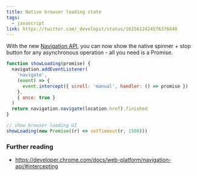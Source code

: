 ```yaml
---
title: Native browser loading state
tags:
  - javascript
link: https://twitter.com/_developit/status/1625612424576376840
---
```


With the new [Navigation API](http://developer.mozilla.org/en-US/docs/Web/API/Navigation), you can now show the native spinner + stop button for any asynchronous operation - all you need is a Promise.

```js
function showLoading(promise) {
  navigation.addEventListener(
    'navigate',
    (event) => {
      event.intercept({ scroll: 'manual', handler: () => promise })
    },
    { once: true }
  )
  return navigation.navigate(location.href).finished
}

// show browser loading UI
showLoading(new Promise((r) => setTimeout(r, 1500)))
```

### Further reading

- https://developer.chrome.com/docs/web-platform/navigation-api/#intercepting
